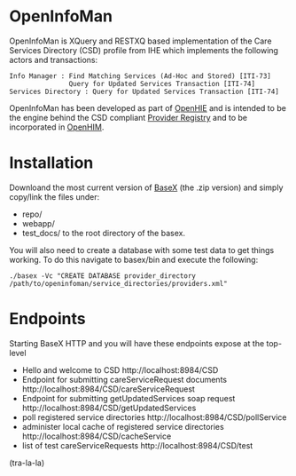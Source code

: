 OpenInfoMan
===========

OpenInfoMan is XQuery and RESTXQ based implementation of the Care Services Directory (CSD) profile from IHE which implements the following actors and transactions:

    Info Manager : Find Matching Services (Ad-Hoc and Stored) [ITI-73]
                   Query for Updated Services Transaction [ITI-74]
    Services Directory : Query for Updated Services Transaction [ITI-74]

OpenInfoMan has been developed as part of <a href="http://ohie.org">OpenHIE</a> and is intended to be the engine behind the CSD compliant <a href="https://wiki.ohie.org/display/SUB/Provider+Registry+Community">Provider Registry</a> and to be incorporated in <a href="http://openhim.org/">OpenHIM</a>.


Installation
============
Downloand the most current version of <a href="http://basex.org">BaseX</a> (the .zip version) and simply copy/link the files under:
- repo/
- webapp/
- test_docs/
to the root directory of the basex.

You will also need to create a database with some test data to get things working. To do this navigate to basex/bin and execute the following:

  `./basex -Vc "CREATE DATABASE provider_directory /path/to/openinfoman/service_directories/providers.xml"`

Endpoints
=========
Starting BaseX HTTP and you will have these endpoints expose at the top-level

- Hello and welcome to CSD  http://localhost:8984/CSD
- Endpoint for submitting careServiceRequest documents http://localhost:8984/CSD/careServiceRequest
- Endpoint for submitting getUpdatedServices soap request http://localhost:8984/CSD/getUpdatedServices
- poll registered service directories http://localhost:8984/CSD/pollService
- administer local cache of registered service directories http://localhost:8984/CSD/cacheService
- list of test careServiceRequests http://localhost:8984/CSD/test
 
(tra-la-la)
